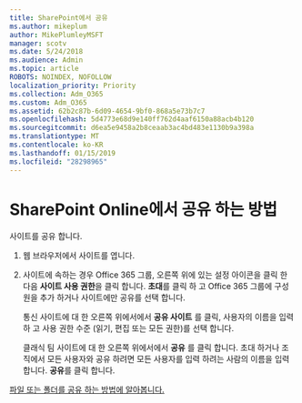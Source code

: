 ```yaml
---
title: SharePoint에서 공유
ms.author: mikeplum
author: MikePlumleyMSFT
manager: scotv
ms.date: 5/24/2018
ms.audience: Admin
ms.topic: article
ROBOTS: NOINDEX, NOFOLLOW
localization_priority: Priority
ms.collection: Adm_O365
ms.custom: Adm_O365
ms.assetid: 62b2c87b-6d09-4654-9bf0-868a5e73b7c7
ms.openlocfilehash: 5d4773e68d9e140ff762d4aaf6150a88acb4b120
ms.sourcegitcommit: d6ea5e9458a2b8ceaab3ac4bd483e1130b9a398a
ms.translationtype: MT
ms.contentlocale: ko-KR
ms.lasthandoff: 01/15/2019
ms.locfileid: "28298965"
---
```

# <a name="how-to-share-in-sharepoint-online"></a>SharePoint Online에서 공유 하는 방법

사이트를 공유 합니다.
  
1. 웹 브라우저에서 사이트를 엽니다.
    
2. 사이트에 속하는 경우 Office 365 그룹, 오른쪽 위에 있는 설정 아이콘을 클릭 한 다음 **사이트 사용 권한**을 클릭 합니다. **초대**를 클릭 하 고 Office 365 그룹에 구성원을 추가 하거나 사이트에만 공유를 선택 합니다. 
    
    통신 사이트에 대 한 오른쪽 위에서에서 **공유 사이트** 를 클릭, 사용자의 이름을 입력 하 고 사용 권한 수준 (읽기, 편집 또는 모든 권한)를 선택 합니다. 
    
    클래식 팀 사이트에 대 한 오른쪽 위에서에서 **공유** 를 클릭 합니다. 초대 하거나 조직에서 모든 사용자와 공유 하려면 모든 사용자를 입력 하려는 사람의 이름을 입력 합니다. **공유**를 클릭 합니다.
    
[파일 또는 폴더를 공유 하는 방법에 알아봅니다.](https://go.microsoft.com/fwlink/?linkid=511430)
  

